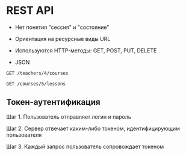 # REST API

* Нет понятия "сессия" и "состояние"

* Ориентация на ресурсные виды URL

* Используются HTTP-методы: GET, POST, PUT, DELETE

* JSON

```
GET /teachers/4/courses

GET /courses/5/lessons
```

## Токен-аутентификация

Шаг 1. Пользователь отправляет логин и пароль

Шаг 2. Сервер отвечает каким-либо токеном, идентифицирующим пользователя

Шаг 3. Каждый запрос пользователь сопровождает токеном